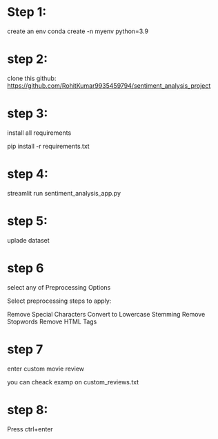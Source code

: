 # Step 1:

create an env
conda create -n myenv python=3.9

# step 2:
clone this github: https://github.com/RohitKumar9935459794/sentiment_analysis_project

# step 3:

install all requirements

pip install -r requirements.txt

# step 4:
streamlit run sentiment_analysis_app.py

# step 5:

uplade dataset

# step 6
select any of Preprocessing Options

Select preprocessing steps to apply:

Remove Special Characters
Convert to Lowercase
Stemming
Remove Stopwords
Remove HTML Tags

# step 7

enter custom movie review

you can cheack examp on custom_reviews.txt

# step 8:

Press ctrl+enter



